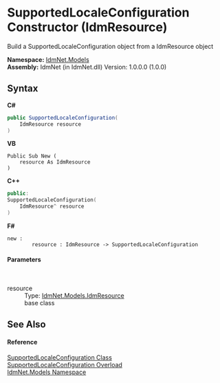 # SupportedLocaleConfiguration Constructor (IdmResource)
 

Build a SupportedLocaleConfiguration object from a IdmResource object

**Namespace:**&nbsp;<a href="N_IdmNet_Models">IdmNet.Models</a><br />**Assembly:**&nbsp;IdmNet (in IdmNet.dll) Version: 1.0.0.0 (1.0.0)

## Syntax

**C#**<br />
``` C#
public SupportedLocaleConfiguration(
	IdmResource resource
)
```

**VB**<br />
``` VB
Public Sub New ( 
	resource As IdmResource
)
```

**C++**<br />
``` C++
public:
SupportedLocaleConfiguration(
	IdmResource^ resource
)
```

**F#**<br />
``` F#
new : 
        resource : IdmResource -> SupportedLocaleConfiguration
```


#### Parameters
&nbsp;<dl><dt>resource</dt><dd>Type: <a href="T_IdmNet_Models_IdmResource">IdmNet.Models.IdmResource</a><br />base class</dd></dl>

## See Also


#### Reference
<a href="T_IdmNet_Models_SupportedLocaleConfiguration">SupportedLocaleConfiguration Class</a><br /><a href="Overload_IdmNet_Models_SupportedLocaleConfiguration__ctor">SupportedLocaleConfiguration Overload</a><br /><a href="N_IdmNet_Models">IdmNet.Models Namespace</a><br />